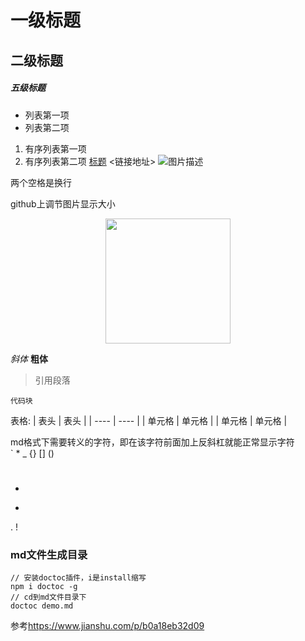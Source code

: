 # 一级标题
## 二级标题
##### 五级标题
- 列表第一项
- 列表第二项
1. 有序列表第一项
2. 有序列表第二项
[标题](链接地址)
<链接地址>
![图片描述](图片链接地址)
   
两个空格是换行

github上调节图片显示大小
<p align="center"> 
<img src="https://github.com/DavidSuperM/davidsuperm.github.io/blob/master/images/jvm/20210607_1_jvm.png" width="200px" height="200px">
</p>

*斜体*
**粗体**
> 引用段落
```
代码块
```

表格:
|  表头   | 表头  |
|  ----  | ----  |
| 单元格  | 单元格 |
| 单元格  | 单元格 |



md格式下需要转义的字符，即在该字符前面加上反斜杠就能正常显示字符
\
`
*
_
{}
[]
()
#
+
-
.
!


### md文件生成目录
```
// 安装doctoc插件，i是install缩写
npm i doctoc -g 
// cd到md文件目录下
doctoc demo.md
```
参考<https://www.jianshu.com/p/b0a18eb32d09>